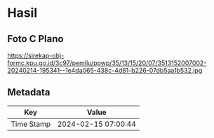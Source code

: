 # Hasil

## Foto C Plano

https://sirekap-obj-formc.kpu.go.id/3c97/pemilu/ppwp/35/13/15/20/07/3513152007002-20240214-195341--1e4da065-438c-4d81-b226-07db5aa1b532.jpg


## Metadata

| Key        | Value               |
| ---------- | ------------------- |
| Time Stamp | 2024-02-15 07:00:44 |



